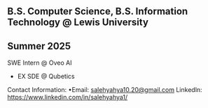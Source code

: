 B.S. Computer Science, B.S. Information Technology @ Lewis University
----------------------------------------------------------------------------------------------

Summer 2025
----------------------------------------------------------------------------------------------
SWE Intern @ Oveo AI 

- EX SDE @ Qubetics 

Contact Information:
  •Email: salehyahya10.20@gmail.com
  Linkedln: https://www.linkedin.com/in/salehyahya1/
